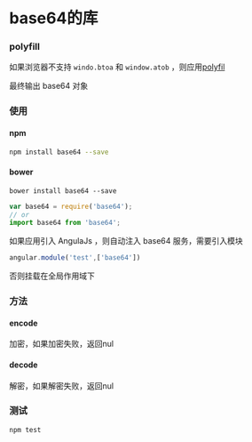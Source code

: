 # base64的库

### polyfill

如果浏览器不支持 ``windo.btoa`` 和 ``window.atob`` ，则应用[polyfil](https://github.com/davidchambers/Base64.js)

最终输出 base64 对象

### 使用

#### npm

```bash
npm install base64 --save
```

#### bower

```bower
bower install base64 --save
```
```javascript
var base64 = require('base64');
// or
import base64 from 'base64';
```

如果应用引入 AngulaJs ，则自动注入 base64 服务，需要引入模块

```javascript
angular.module('test',['base64'])
```

否则挂载在全局作用域下

### 方法

#### encode

加密，如果加密失败，返回nul

#### decode

解密，如果解密失败，返回nul

### 测试

```bash
npm test
```
